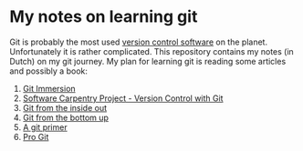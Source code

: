 # My notes on learning git

Git is probably the most used [version control
software](https://en.wikipedia.org/wiki/Version_control) on the
planet. Unfortunately it is rather complicated. This repository
contains my notes (in Dutch) on my git journey. My plan for learning
git is reading some articles and possibly a book:

1. [Git Immersion](http://gitimmersion.com/index.html)
1. [Software Carpentry Project - Version Control with Git](https://swcarpentry.github.io/git-novice/)
1. [Git from the inside out](https://maryrosecook.com/blog/post/git-from-the-inside-out)
1. [Git from the bottom up](https://jwiegley.github.io/git-from-the-bottom-up/)
1. [A git primer](https://danielmiessler.com/study/git/)
1. [Pro Git](https://git-scm.com/book/en/v2)
